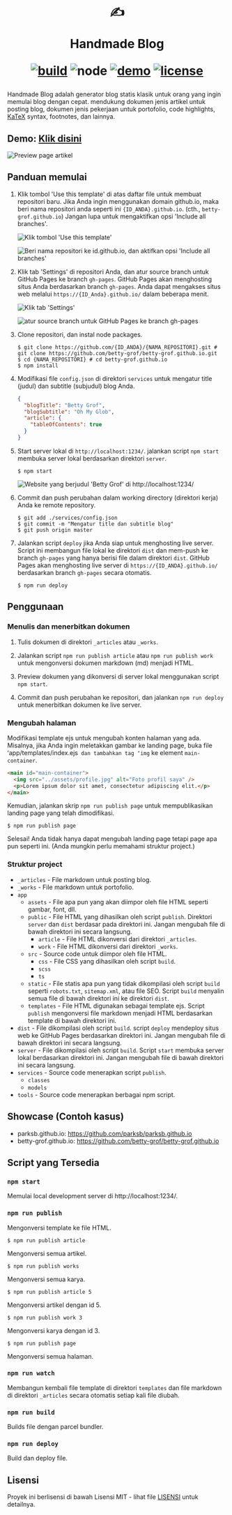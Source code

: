 <div align="center">
  <h1>

  ✍️

  Handmade Blog

  [![build](https://img.shields.io/github/workflow/status/ParkSB/handmade-blog/Node%20CI/master?style=flat-square)](https://github.com/ParkSB/handmade-blog/actions?query=workflow%3A%22Node+CI%22) ![node](https://img.shields.io/badge/node-%3E%3D%2010.0-brightgreen?style=flat-square) [![demo](https://img.shields.io/netlify/3f01acb3-1107-470a-914f-90d100b87d85?label=demo&style=flat-square)](https://handmade-blog.netlify.com/) [![license](https://img.shields.io/github/license/ParkSB/handmade-blog?style=flat-square)](LICENSE)

  </h1>
</div>

Handmade Blog adalah generator blog statis klasik untuk orang yang ingin memulai blog dengan cepat. mendukung dokumen jenis artikel untuk posting blog, dokumen jenis pekerjaan untuk portofolio, code highlights, [KaTeX](https://katex.org/) syntax, footnotes, dan lainnya.

## Demo: [Klik disini](https://handmade-blog.netlify.com/)

![Preview page artikel](https://user-images.githubusercontent.com/6410412/74097056-be43d100-4b4a-11ea-806b-7bd263d7f623.png)

## Panduan memulai

1. Klik tombol 'Use this template' di atas daftar file untuk membuat repositori baru. Jika Anda ingin menggunakan domain github.io, maka beri nama repositori anda seperti ini `{ID_ANDA}.github.io`. (cth., `betty-grof.github.io`) Jangan lupa untuk mengaktifkan opsi 'Include all branches'.

    ![Klik tombol 'Use this template'](https://user-images.githubusercontent.com/6410412/93741226-f524ae00-fc26-11ea-8f88-ba634d2de66b.png)

    ![Beri nama repositori ke id.github.io, dan aktifkan opsi 'Include all branches'](https://user-images.githubusercontent.com/6410412/93741223-f48c1780-fc26-11ea-9980-8911e531a29c.png)

2. Klik tab 'Settings' di repositori Anda, dan atur source branch untuk GitHub Pages ke branch `gh-pages`. GitHub Pages akan menghosting situs Anda berdasarkan branch `gh-pages`. Anda dapat mengakses situs web melalui `https://{ID_Anda}.github.io/` dalam beberapa menit.

    ![Klik tab 'Settings'](https://user-images.githubusercontent.com/6410412/93750006-d11c9900-fc35-11ea-9ac1-4f92216f28f9.png)

    ![atur source branch untuk GitHub Pages ke branch gh-pages](https://user-images.githubusercontent.com/6410412/93741218-f2c25400-fc26-11ea-9e30-eddb9a2a3b3f.png)

3. Clone repositori, dan instal node packages.

    ```shell script
    $ git clone https://github.com/{ID_ANDA}/{NAMA_REPOSITORI}.git # git clone https://github.com/betty-grof/betty-grof.github.io.git
    $ cd {NAMA_REPOSITORI} # cd betty-grof.github.io
    $ npm install
    ```

4. Modifikasi file `config.json` di direktori `services` untuk mengatur title (judul) dan subtitle (subjudul) blog Anda.

    ```json
    {
      "blogTitle": "Betty Grof",
      "blogSubtitle": "Oh My Glob",
      "article": {
        "tableOfContents": true 
      }
    }
    ```

5. Start server lokal di `http://localhost:1234/`. jalankan script `npm start` membuka server lokal berdasarkan direktori `server`.

    ```shell script
    $ npm start
    ```
   
    ![Website yang berjudul 'Betty Grof' di http://localhost:1234/](https://user-images.githubusercontent.com/6410412/93754683-155f6780-fc3d-11ea-99de-92c747c103f9.png)
    
6. Commit dan push perubahan dalam working directory (direktori kerja) Anda ke remote repository.

   ```shell script
   $ git add ./services/config.json
   $ git commit -m "Mengatur title dan subtitle blog"
   $ git push origin master
   ```

7. Jalankan script `deploy` jika Anda siap untuk menghosting live server. Script ini membangun file lokal ke direktori `dist` dan mem-push ke branch `gh-pages` yang hanya berisi file dalam direktori `dist`. GitHub Pages akan menghosting live server di `https://{ID_ANDA}.github.io/` berdasarkan branch `gh-pages` secara otomatis.

    ```shell script
    $ npm run deploy
    ```

## Penggunaan

### Menulis dan menerbitkan dokumen

1. Tulis dokumen di direktori `_articles` atau `_works`.

2. Jalankan script `npm run publish article` atau `npm run publish work` untuk mengonversi dokumen markdown (md) menjadi HTML.

3. Preview dokumen yang dikonversi di server lokal menggunakan script `npm start`.

4. Commit dan push perubahan ke repositori, dan jalankan `npm run deploy` untuk menerbitkan dokumen ke live server.

### Mengubah halaman

Modifikasi template ejs untuk mengubah konten halaman yang ada. Misalnya, jika Anda ingin meletakkan gambar ke landing page, buka file ʻapp/templates/index.ejs` dan tambahkan tag ʻimg` ke element `main-container`.

```html
<main id="main-container">
  <img src="../assets/profile.jpg" alt="Foto profil saya" />
  <p>Lorem ipsum dolor sit amet, consectetur adipiscing elit.</p>
</main>
```

Kemudian, jalankan skrip `npm run publish page` untuk mempublikasikan landing page yang telah dimodifikasi.

```shell script
$ npm run publish page
```

Selesai! Anda tidak hanya dapat mengubah landing page tetapi page apa pun seperti ini. (Anda mungkin perlu memahami struktur project.)

### Struktur project

* `_articles` - File markdown untuk posting blog.
* `_works` - File markdown untuk portofolio.
* `app`
  * `assets` - File apa pun yang akan diimpor oleh file HTML seperti gambar, font, dll.
  * `public` - File HTML yang dihasilkan oleh script `publish`. Direktori `server` dan `dist` berdasar pada direktori ini. Jangan mengubah file di bawah direktori ini secara langsung.
    * `article` - File HTML dikonversi dari direktori `_articles`.
    * `work` - File HTML dikonversi dari direktori `_works`.
  * `src` - Source code untuk diimpor oleh file HTML.
    * `css` - File CSS yang dihasilkan oleh script `build`.
    * `scss`
    * `ts`
  * `static` - File statis apa pun yang tidak dikompilasi oleh script `build` seperti `robots.txt`, `sitemap.xml`, atau file SEO. Script `build` menyalin semua file di bawah direktori ini ke direktori `dist`. 
  * `templates` - File HTML digunakan sebagai template ejs. Script `publish` mengonversi file markdown menjadi HTML berdasarkan template di bawah direktori ini.
* `dist` - File dikompilasi oleh script `build`. script `deploy` mendeploy situs web ke GitHub Pages berdasarkan direktori ini. Jangan mengubah file di bawah direktori ini secara langsung.
* `server` - File dikompilasi oleh script `build`. Script `start` membuka server lokal berdasarkan direktori ini. Jangan mengubah file di bawah direktori ini secara langsung.
* `services` - Source code menerapkan script `publish`.
  * `classes`
  * `models`
* `tools` - Source code menerapkan berbagai npm script.

## Showcase (Contoh kasus)

* parksb.github.io: https://github.com/parksb/parksb.github.io
* betty-grof.github.io: https://github.com/betty-grof/betty-grof.github.io

## Script yang Tersedia

### `npm start`

Memulai local development server di http://localhost:1234/.

### `npm run publish`

Mengonversi template ke file HTML.

```shell script
$ npm run publish article
```

Mengonversi semua artikel.

```shell script
$ npm run publish works
```

Mengonversi semua karya.

```shell script
$ npm run publish article 5
```

Mengonversi artikel dengan id 5.

```shell script
$ npm run publish work 3
```

Mengonversi karya dengan id 3.

```shell script
$ npm run publish page
```

Mengonversi semua halaman.

### `npm run watch`

Membangun kembali file template di direktori `templates` dan file markdown di direktori `_articles` secara otomatis setiap kali file diubah.

### `npm run build`

Builds file dengan parcel bundler.

### `npm run deploy`

Build dan deploy file.

## Lisensi

Proyek ini berlisensi di bawah Lisensi MIT - lihat file [LISENSI](LISENSI) untuk detailnya.
